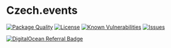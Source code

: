 # Czech.events

<!--Badges-->

 [![Package Quality](https://packagequality.com/shield/czech.events.svg)](https://packagequality.com/#?package=czech.events)
 [![License](https://img.shields.io/github/license/hejny/czech.events.svg?style=flat)](https://raw.githubusercontent.com/hejny/czech.events/master/LICENSE)
 [![Known Vulnerabilities](https://snyk.io/test/github/hejny/czech.events/badge.svg)](https://snyk.io/test/github/hejny/czech.events)
 [![Issues](https://img.shields.io/github/issues/hejny/czech.events.svg?style=flat)](https://github.com/hejny/czech.events/issues)

<!--/Badges-->

[![DigitalOcean Referral Badge](https://web-platforms.sfo2.cdn.digitaloceanspaces.com/WWW/Badge%201.svg)](https://www.digitalocean.com/?refcode=a28ea10ad8d1&utm_campaign=Referral_Invite&utm_medium=Referral_Program&utm_source=badge)
